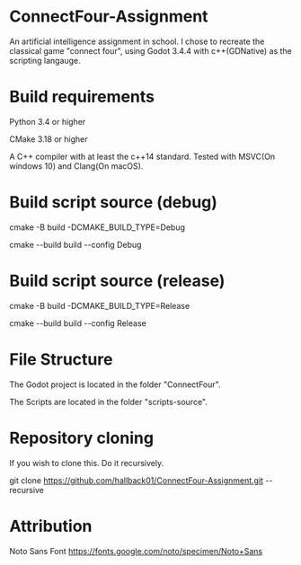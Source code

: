 # ConnectFour-Assignment
An artificial intelligence assignment in school. I chose to recreate the classical game "connect four", using Godot 3.4.4 with c++(GDNative) as the scripting langauge.

# Build requirements
Python 3.4 or higher

CMake 3.18 or higher

A C++ compiler with at least the c++14 standard. Tested with MSVC(On windows 10) and Clang(On macOS).

# Build script source (debug)
cmake -B build -DCMAKE_BUILD_TYPE=Debug

cmake --build build --config Debug

# Build script source (release)
cmake -B build -DCMAKE_BUILD_TYPE=Release

cmake --build build --config Release

# File Structure
The Godot project is located in the folder "ConnectFour".

The Scripts are located in the folder "scripts-source".

# Repository cloning
If you wish to clone this. Do it recursively.

git clone https://github.com/hallback01/ConnectFour-Assignment.git --recursive

# Attribution
Noto Sans Font https://fonts.google.com/noto/specimen/Noto+Sans
